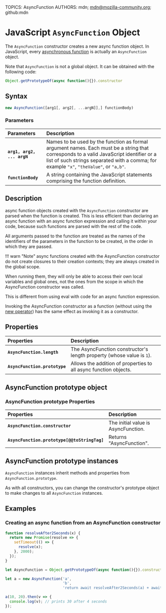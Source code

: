 TOPICS:  AsyncFunction
AUTHORS: mdn; mdn@mozilla-community.org; github:mdn

# JavaScript `AsyncFunction` Object

The `AsyncFunction` constructor creates a new async function object. In JavaScript,
every [asynchronous function](/en/webfrontend/async_function) is actually an `AsyncFunction` object.

Note that `AsyncFunction` is not a global object. It can be obtained with the following code:

```JavaScript
Object.getPrototypeOf(async function(){}).constructor
```

## Syntax

```JavaScript
new AsyncFunction([arg1[, arg2[, ...argN]],] functionBody)
```

### Parameters

| Parameters | Description |
| :-- | :-- |
|**`arg1, arg2, ... argN`**| Names to be used by the function as formal argument names. Each must be a string that corresponds to a valid JavaScript identifier or a list of such strings separated with a comma; for example `"x"`, `"theValue"`, or `"a,b"`.|
|**`functionBody`**| A string containing the JavaScript statements comprising the function definition.|

## Description

async function objects created with the `AsyncFunction` constructor are parsed when the function is created.
This is less efficient than declaring an async function with an async function expression
and calling it within your code, because such functions are parsed with the rest of the code.

All arguments passed to the function are treated as the names of the identifiers of the parameters
in the function to be created, in the order in which they are passed.

!!! warn "Note"
    async functions created with the AsyncFunction constructor do not create closures to
    their creation contexts; they are always created in the global scope.

When running them, they will only be able to access their own local variables and global ones,
not the ones from the scope in which the AsyncFunction constructor was called.

This is different from using eval with code for an async function expression.

Invoking the AsyncFunction constructor as a function (without using the
[new operator](/en/webfrontend/new_operator)) has the same effect as invoking it as a constructor.

## Properties

| Properties | Description |
| :-- | :-- |
|**`AsyncFunction.length`**|  The AsyncFunction constructor's length property (whose value is `1`).|
|**`AsyncFunction.prototype`**| Allows the addition of properties to all async function objects.|

## AsyncFunction prototype object

### AsyncFunction prototype Properties

| Properties | Description |
| :-- | :-- |
|**`AsyncFunction.constructor`**| The initial value is AsyncFunction.|
|**`AsyncFunction.prototype[@@toStringTag]`**| Returns "AsyncFunction".|

## AsyncFunction prototype instances

`AsyncFunction` instances inherit methods and properties from `AsyncFunction.prototype`.

As with all constructors,
you can change the constructor's prototype object to make changes to all `AsyncFunction` instances.

## Examples

### Creating an async function from an AsyncFunction constructor

```JavaScript
function resolveAfter2Seconds(x) {
  return new Promise(resolve => {
    setTimeout(() => {
      resolve(x);
    }, 2000);
  });
}

let AsyncFunction = Object.getPrototypeOf(async function(){}).constructor

let a = new AsyncFunction('a',
                          'b',
                          'return await resolveAfter2Seconds(a) + await resolveAfter2Seconds(b);');

a(10, 20).then(v => {
  console.log(v); // prints 30 after 4 seconds
});
```
